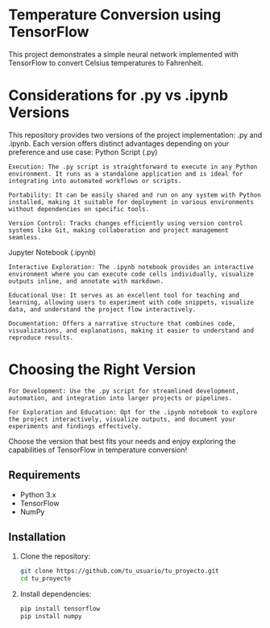 # Temperature Conversion using TensorFlow

This project demonstrates a simple neural network implemented with TensorFlow to convert Celsius temperatures to Fahrenheit.

# Considerations for .py vs .ipynb Versions

This repository provides two versions of the project implementation: .py and .ipynb. Each version offers distinct advantages depending on your preference and use case:
Python Script (.py)

    Execution: The .py script is straightforward to execute in any Python environment. It runs as a standalone application and is ideal for integrating into automated workflows or scripts.

    Portability: It can be easily shared and run on any system with Python installed, making it suitable for deployment in various environments without dependencies on specific tools.

    Version Control: Tracks changes efficiently using version control systems like Git, making collaboration and project management seamless.

Jupyter Notebook (.ipynb)

    Interactive Exploration: The .ipynb notebook provides an interactive environment where you can execute code cells individually, visualize outputs inline, and annotate with markdown.

    Educational Use: It serves as an excellent tool for teaching and learning, allowing users to experiment with code snippets, visualize data, and understand the project flow interactively.

    Documentation: Offers a narrative structure that combines code, visualizations, and explanations, making it easier to understand and reproduce results.

# Choosing the Right Version

    For Development: Use the .py script for streamlined development, automation, and integration into larger projects or pipelines.

    For Exploration and Education: Opt for the .ipynb notebook to explore the project interactively, visualize outputs, and document your experiments and findings effectively.

Choose the version that best fits your needs and enjoy exploring the capabilities of TensorFlow in temperature conversion!

## Requirements

- Python 3.x
- TensorFlow
- NumPy

## Installation

1. Clone the repository:

   ```bash
   git clone https://github.com/tu_usuario/tu_proyecto.git
   cd tu_proyecto

2. Install dependencies:

   ```bash
   pip install tensorflow
   pip install numpy
